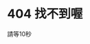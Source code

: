 # 404 找不到喔  
請等10秒  

                                                                   
 <script>
setInterval(function(){location.href=''},10000);                                                                   
                                                                   
</script>                                                                   
                                                                   
                                                                   
                                                                   
                                                                   
                                                                   
                                                                   
                                                                   
                                                                   
                                                                   
                                                                   
                                                                   
                                                                   
                                                                   
                                                                   
                                                                   
